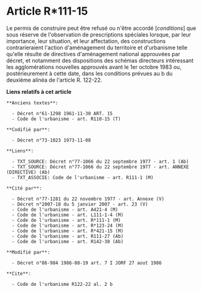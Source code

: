 # Article R*111-15

Le permis de construire peut être refusé ou n'être accordé [*conditions*] que sous réserve de l'observation de prescriptions
spéciales lorsque, par leur importance, leur situation, et leur affectation, des constructions contrarieraient l'action
d'aménagement du territoire et d'urbanisme telle qu'elle résulte de directives d'aménagement national approuvées par décret,
et notamment des dispositions des schémas directeurs intéressant les agglomérations nouvelles approuvés avant le 1er octobre
1983 ou, postérieurement à cette date, dans les conditions prévues au b du deuxième alinéa de l'article R. 122-22.

**Liens relatifs à cet article**

	**Anciens textes**:

	  - Décret n°61-1298 1961-11-30 ART. 15
	  - Code de l'urbanisme - art. R110-15 (T)

	**Codifié par**:

	  - Décret n°73-1023 1973-11-08

	**Liens**:

	  - TXT_SOURCE: Décret n°77-1066 du 22 septembre 1977 - art. 1 (Ab)
	  - TXT_SOURCE: Décret n°77-1066 du 22 septembre 1977 - art. ANNEXE (DIRECTIVE) (Ab)
	  - TXT_ASSOCIE: Code de l'urbanisme - art. R111-1 (M)

	**Cité par**:

	  - Décret n°77-1281 du 22 novembre 1977 - art. Annexe (V)
	  - Décret n°2007-18 du 5 janvier 2007 - art. 23 (V)
	  - Code de l'urbanisme - art. A421-4 (M)
	  - Code de l'urbanisme - art. L111-1-4 (M)
	  - Code de l'urbanisme - art. R*111-1 (M)
	  - Code de l'urbanisme - art. R*123-24 (M)
	  - Code de l'urbanisme - art. R*421-15 (M)
	  - Code de l'urbanisme - art. R111-27 (Ab)
	  - Code de l'urbanisme - art. R142-30 (Ab)

	**Modifié par**:

	  - Décret n°86-984 1986-08-19 art. 7 I JORF 27 aout 1986

	**Cite**:

	  - Code de l'urbanisme R122-22 al. 2 b
